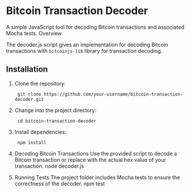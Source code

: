 # Bitcoin Transaction Decoder
A simple JavaScript tool for decoding Bitcoin transactions and associated Mocha tests.
Overview

The decoder.js script gives an implementation for decoding Bitcoin transactions with `bitcoinjs-lib` library for transaction decoding.

## Installation

1. Clone the repository:

        git clone https://github.com/your-username/bitcoin-transaction-decoder.git

2. Change into the project directory:

        cd bitcoin-transaction-decoder

3. Install dependencies:

        npm install

4. Decoding Bitcoin Transactions
        Use the provided script to decode a Bitcoin transaction or replace with the actual hex value of your transaction.
        node decoder.js 
5. Running Tests
        The project folder includes Mocha tests to ensure the correctness of the decoder.
        npm test


